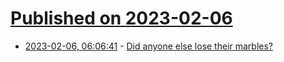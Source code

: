 # [Published on 2023-02-06](index.md)

* [2023-02-06, 06:06:41](https://news.ycombinator.com/item?id=34673949) - [Did anyone else lose their marbles?](https://news.ycombinator.com/item?id=34673949)
